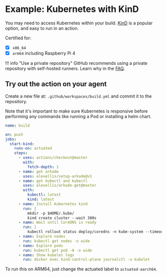 # Example: Kubernetes with KinD

You may need to access Kubernetes within your build. [KinD](https://kind.sigs.k8s.io) is a popular option, and easy to run in an action.

Certified for:

- [x] `x86_64`
- [x] `arm64` including Raspberry Pi 4

!!! info "Use a private repository"
    GitHub recommends using a private repository with self-hosted runners. Learn why in the [FAQ](/faq).

## Try out the action on your agent

Create a new file at: `.github/workspaces/build.yml` and commit it to the repository.

Note that it's important to make sure Kubernetes is responsive before performing any commands like running a Pod or installing a helm chart.

```yaml
name: build

on: push
jobs:
  start-kind:
    runs-on: actuated
    steps:
      - uses: actions/checkout@master
        with:
          fetch-depth: 1
      - name: get arkade
        uses: alexellis/setup-arkade@v1
      - name: get kubectl and kubectl
        uses: alexellis/arkade-get@master
        with:
          kubectl: latest
          kind: latest
      - name: Install Kubernetes kind
        run: |
          mkdir -p $HOME/.kube/
          kind create cluster --wait 300s
      - name: Wait until CoreDNS is ready
        run: |
          kubectl rollout status deploy/coredns -n kube-system --timeout=300s
      - name: Explore nodes
        run: kubectl get nodes -o wide
      - name: Explore pods
        run: kubectl get pod -A -o wide
      - name: Show kubelet logs
        run: docker exec kind-control-plane journalctl -u kubelet
```

To run this on ARM64, just change the actuated label to `actuated-aarch64`.
